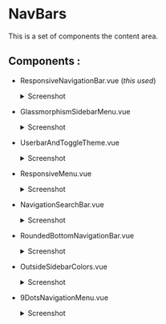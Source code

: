 # NavBars 

This is a set of components  the content area.

## Components :

- ResponsiveNavigationBar.vue (*this used*)
    <details>
    <summary>Screenshot</summary>
    <img src="https://github.com/Constantine-Ka/Constantine-Ka.github.io/blob/master/screenshots/NavBars/Screenshot_0.png">
    </details>
- GlassmorphismSidebarMenu.vue 
    <details>
    <summary>Screenshot</summary>
    <img src="https://github.com/Constantine-Ka/Constantine-Ka.github.io/blob/master/screenshots/NavBars/Screenshot_19.png">
    </details>
- UserbarAndToggleTheme.vue
    <details>
    <summary>Screenshot</summary>
    <img src="https://github.com/Constantine-Ka/Constantine-Ka.github.io/blob/master/screenshots/NavBars/Screenshot_1.png">
    </details>  

- ResponsiveMenu.vue
    <details>
    <summary>Screenshot</summary>
    <img src="https://github.com/Constantine-Ka/Constantine-Ka.github.io/blob/master/screenshots/NavBars/Screenshot_2.png">
    </details>

- NavigationSearchBar.vue
    <details>
    <summary>Screenshot</summary>
    <img src="https://github.com/Constantine-Ka/Constantine-Ka.github.io/blob/master/screenshots/NavBars/Screenshot_3.png">
    <hr>
    <img src="https://github.com/Constantine-Ka/Constantine-Ka.github.io/blob/master/screenshots/NavBars/Screenshot_3-1.png">
    </details>

- RoundedBottomNavigationBar.vue
    <details>
    <summary>Screenshot</summary>
    <img src="https://github.com/Constantine-Ka/Constantine-Ka.github.io/blob/master/screenshots/NavBars/Screenshot_4.png">
    <hr>
    <img src="https://github.com/Constantine-Ka/Constantine-Ka.github.io/blob/master/screenshots/NavBars/Screenshot_4-1.png">
    </details>

- OutsideSidebarColors.vue
    <details>
    <summary>Screenshot</summary>
    <img src="https://github.com/Constantine-Ka/Constantine-Ka.github.io/blob/master/screenshots/NavBars/Screenshot_5.png"> 
    <hr>
    <img src="https://github.com/Constantine-Ka/Constantine-Ka.github.io/blob/master/screenshots/NavBars/Screenshot_5-1.png">
    </details>
- 9DotsNavigationMenu.vue
    <details>
    <summary>Screenshot</summary>
    <img src="https://github.com/Constantine-Ka/Constantine-Ka.github.io/blob/master/screenshots/NavBars/Screenshot_24.png">
    </details> 